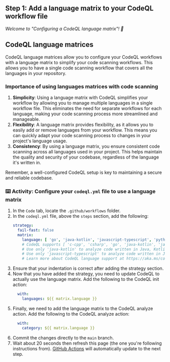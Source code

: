 ## Step 1: Add a language matrix to your CodeQL workflow file

_Welcome to "Configuring a CodeQL language matrix"! :wave:_

## CodeQL language matrices

CodeQL language matrices allow you to configure your CodeQL workflows with a language matrix to simplify your code scanning workflows. This allows you to have a single code scanning workflow that covers all the languages in your repository.

### Importance of using languages matrices with code scanning

1. **Simplicity**: Using a language matrix with CodeQL simplifies your workflow by allowing you to manage multiple languages in a single workflow file. This eliminates the need for separate workflows for each language, making your code scanning process more streamlined and manageable.
2. **Flexibility**: A language matrix provides flexibility, as it allows you to easily add or remove languages from your workflow. This means you can quickly adapt your code scanning process to changes in your project's language usage.
3. **Consistency**: By using a language matrix, you ensure consistent code scanning across all languages used in your project. This helps maintain the quality and security of your codebase, regardless of the language it's written in.

Remember, a well-configured CodeQL setup is key to maintaining a secure and reliable codebase.

### :keyboard: Activity: Configure your `codeql.yml` file to use a language matrix

1. In the `Code` tab, locate the `.github/workflows` folder.
1. In the `codeql.yml` file, above the `steps` section, add the following:
    ```yaml
    strategy:
      fail-fast: false
      matrix:
        language: [ 'go', 'java-kotlin', 'javascript-typescript', 'python' ]
        # CodeQL supports [ 'c-cpp', 'csharp', 'go', 'java-kotlin', 'javascript-typescript', 'python', 'ruby', 'swift' ]
        # Use only 'java-kotlin' to analyze code written in Java, Kotlin, or both
        # Use only 'javascript-typescript' to analyze code written in JavaScript, TypeScript, or both
        # Learn more about CodeQL language support at https://aka.ms/codeql-docs/language-support

    ```
1. Ensure that your indentation is correct after adding the strategy section.
1. Now that you have added the strategy, you need to update CodeQL to actually use the language matrix. Add the following to the CodeQL init action:
    ```yaml
      with:
        languages: ${{ matrix.language }}
    ```
1. Finally, we need to add the language matrix to the CodeQL analyze action. Add the following to the CodeQL analyze action:
    ```yaml
      with:
        category: ${{ matrix.language }}
    ```
1. Commit the changes directly to the `main` branch.
1. Wait about 20 seconds then refresh this page (the one you're following instructions from). [GitHub Actions](https://docs.github.com/en/actions) will automatically update to the next step.
